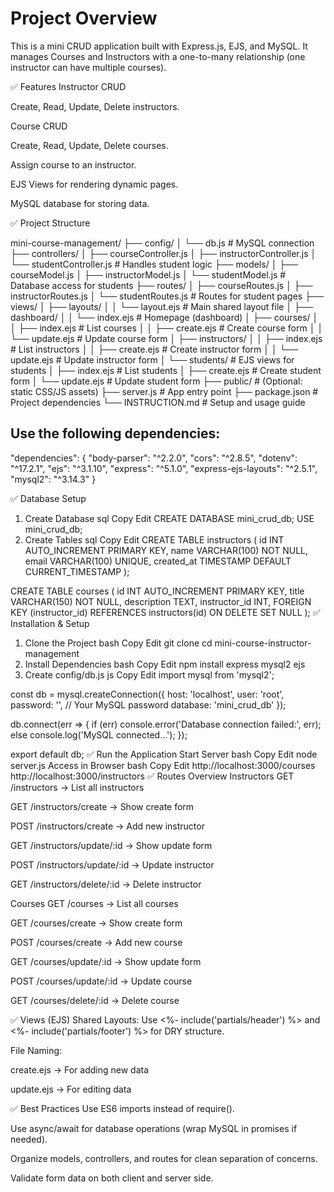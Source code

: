 # Project Overview

This is a mini CRUD application built with Express.js, EJS, and MySQL. It manages Courses and Instructors with a one-to-many relationship (one instructor can have multiple courses).

✅ Features
Instructor CRUD

Create, Read, Update, Delete instructors.

Course CRUD

Create, Read, Update, Delete courses.

Assign course to an instructor.

EJS Views for rendering dynamic pages.

MySQL database for storing data.

✅ Project Structure

mini-course-management/
├── config/
│ └── db.js # MySQL connection
├── controllers/
│ ├── courseController.js
│ ├── instructorController.js
│ └── studentController.js # Handles student logic
├── models/
│ ├── courseModel.js
│ ├── instructorModel.js
│ └── studentModel.js # Database access for students
├── routes/
│ ├── courseRoutes.js
│ ├── instructorRoutes.js
│ └── studentRoutes.js # Routes for student pages
├── views/
│ ├── layouts/
│ │ └── layout.ejs # Main shared layout file
│ ├── dashboard/
│ │ └── index.ejs # Homepage (dashboard)
│ ├── courses/
│ │ ├── index.ejs # List courses
│ │ ├── create.ejs # Create course form
│ │ └── update.ejs # Update course form
│ ├── instructors/
│ │ ├── index.ejs # List instructors
│ │ ├── create.ejs # Create instructor form
│ │ └── update.ejs # Update instructor form
│ └── students/ # EJS views for students
│ ├── index.ejs # List students
│ ├── create.ejs # Create student form
│ └── update.ejs # Update student form
├── public/ # (Optional: static CSS/JS assets)
├── server.js # App entry point
├── package.json # Project dependencies
└── INSTRUCTION.md # Setup and usage guide

## Use the following dependencies:

"dependencies": {
"body-parser": "^2.2.0",
"cors": "^2.8.5",
"dotenv": "^17.2.1",
"ejs": "^3.1.10",
"express": "^5.1.0",
"express-ejs-layouts": "^2.5.1",
"mysql2": "^3.14.3"
}

✅ Database Setup

1. Create Database
   sql
   Copy
   Edit
   CREATE DATABASE mini_crud_db;
   USE mini_crud_db;
2. Create Tables
   sql
   Copy
   Edit
   CREATE TABLE instructors (
   id INT AUTO_INCREMENT PRIMARY KEY,
   name VARCHAR(100) NOT NULL,
   email VARCHAR(100) UNIQUE,
   created_at TIMESTAMP DEFAULT CURRENT_TIMESTAMP
   );

CREATE TABLE courses (
id INT AUTO_INCREMENT PRIMARY KEY,
title VARCHAR(150) NOT NULL,
description TEXT,
instructor_id INT,
FOREIGN KEY (instructor_id) REFERENCES instructors(id) ON DELETE SET NULL
);
✅ Installation & Setup

1. Clone the Project
   bash
   Copy
   Edit
   git clone <your-repo-url>
   cd mini-course-instructor-management
2. Install Dependencies
   bash
   Copy
   Edit
   npm install express mysql2 ejs
3. Create config/db.js
   js
   Copy
   Edit
   import mysql from 'mysql2';

const db = mysql.createConnection({
host: 'localhost',
user: 'root',
password: '', // Your MySQL password
database: 'mini_crud_db'
});

db.connect(err => {
if (err) console.error('Database connection failed:', err);
else console.log('MySQL connected...');
});

export default db;
✅ Run the Application
Start Server
bash
Copy
Edit
node server.js
Access in Browser
bash
Copy
Edit
http://localhost:3000/courses
http://localhost:3000/instructors
✅ Routes Overview
Instructors
GET /instructors → List all instructors

GET /instructors/create → Show create form

POST /instructors/create → Add new instructor

GET /instructors/update/:id → Show update form

POST /instructors/update/:id → Update instructor

GET /instructors/delete/:id → Delete instructor

Courses
GET /courses → List all courses

GET /courses/create → Show create form

POST /courses/create → Add new course

GET /courses/update/:id → Show update form

POST /courses/update/:id → Update course

GET /courses/delete/:id → Delete course

✅ Views (EJS)
Shared Layouts: Use <%- include('partials/header') %> and <%- include('partials/footer') %> for DRY structure.

File Naming:

create.ejs → For adding new data

update.ejs → For editing data

✅ Best Practices
Use ES6 imports instead of require().

Use async/await for database operations (wrap MySQL in promises if needed).

Organize models, controllers, and routes for clean separation of concerns.

Validate form data on both client and server side.
